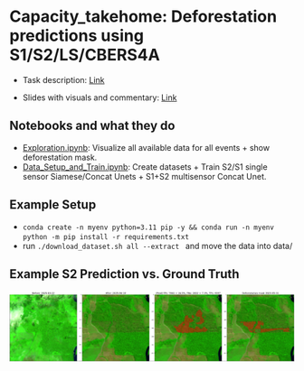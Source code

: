 # Capacity_takehome: Deforestation predictions using S1/S2/LS/CBERS4A

- Task description: [Link](https://storage.googleapis.com/capacity_shared/Technical%20Take-Home%20Exercise%20Multi-Sensor%20Deforestation%20Detection.pdf)

- Slides with visuals and commentary: [Link](https://docs.google.com/presentation/d/1tItbbZQ-TN-Qxc1ZezJLTdLC7mL_EHSxQKBgPThgXWc/edit?usp=sharing)

## Notebooks and what they do
- [Exploration.ipynb](Exploration.ipynb): Visualize all available data for all events + show deforestation mask.
- [Data_Setup_and_Train.ipynb](Data_Setup_and_Train.ipynb): Create datasets + Train S2/S1 single sensor Siamese/Concat Unets + S1+S2 multisensor Concat Unet.

## Example Setup
- `conda create -n myenv python=3.11 pip -y && conda run -n myenv python -m pip install -r requirements.txt`
- run `./download_dataset.sh all --extract ` and move the data into data/


## Example S2 Prediction vs. Ground Truth

![Example S2 Prediction vs. Ground Truth](figures/example_pred_s2.png)
